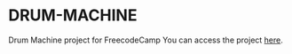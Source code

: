 # DRUM-MACHINE
Drum Machine project for FreecodeCamp
You can access the project [here](https://mtmangueze.github.io/DRUM-MACHINE/). 
